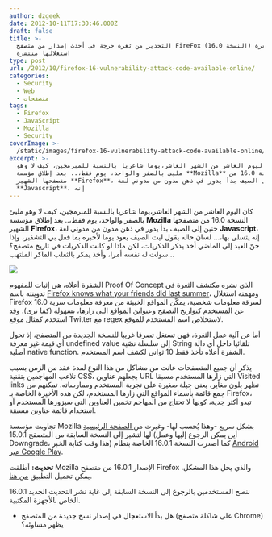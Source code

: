 ```yaml
---
author: dzgeek
date: 2012-10-11T17:30:46.000Z
draft: false
title: >-
  التحذير من ثغرة حرجة في أحدث إصدار من متصفح FireFox (النسخة 16.0) شفرة
  استغلالها منتشرة
type: post
url: /2012/10/firefox-16-vulnerability-attack-code-available-online/
categories:
  - Security
  - Web
  - متصفحات
tags:
  - Firefox
  - JavaScript
  - Mozilla
  - Security
coverImage: >-
  /static/images/firefox-16-vulnerability-attack-code-available-online/firefox-16-poc.jpg
excerpt: >-
  كان اليوم العاشر من الشهر العاشر،يوما شاعريا بالنسبة للمبرمجين، كيف لا وهو
  مليئ بالصفر والواحد، يوم فقط،.. بعد إطلاق مؤسسة **Mozilla** النسخة 16.0 من
  متصفحها الشهير **Firefox**، حنين إلى الصيف بدأ يدور في ذهن مدون من مدوني لغة
  **Javascript**، إنه
---
```

كان اليوم العاشر من الشهر العاشر،يوما شاعريا بالنسبة للمبرمجين، كيف لا وهو مليئ بالصفر والواحد، يوم فقط،.. بعد إطلاق مؤسسة **Mozilla** النسخة 16.0 من متصفحها الشهير **Firefox**، حنين إلى الصيف بدأ يدور في ذهن مدون من مدوني لغة **Javascript**، إنه يتسلى بها،... لسان حاله يقول ليت الصيف يعود يوما ﻷخبره بما فعل بي التشفير، وإذا حنّ العبد إلى الماضي أخذ يذكر الذكريات، لكن ماذا لو كانت الذكريات في تاريخ متصفح؟ سولت له نفسه أمرا، وأخذ يمكر بالثعلب الماكر الملتهب...

![](/static/images/firefox-16-vulnerability-attack-code-available-online/firefox-16-poc.jpg)

الشفرة أعلاه، هي إثبات للمفهوم Proof Of Concept الذي نشره مكتشف الثعرة في تدوينته باسم [Firefox knows what your friends did last summer](http://www.thespanner.co.uk/2012/10/10/firefox-knows-what-your-friends-did-last-summer/)، ومهمته استغلال Firefox 16.0 لسرقة معلومات شخصية، يمكّن المواقع الخبيثة من معرفة معلومات سرية عن المستخدم كتواريخ التصفح وعنواين المواقع التي زارها، بسهولة (كما ترى). وقد استخدم كمثال موقع Twitter مع regex لاستخلاص اسم المستخدم للموقع.

أما عن آلية عمل الثغرة، فهي تستغل تصرفا غريبا للنسخة الجديدة من المتصفح، إذ تحول أي قيمة غير معرفة undefined value إلى سلسلة نصّية String تلقائيا داخل أي دالة أصلية native function. الشفرة أعلاه تأخذ فقط 10 ثواني لكشف اسم المستخدم.

يذكر أن جميع المتصفحات عانت من مشاكل من هذا النوع لمدة عقد من الزمن بسبب تلاعب المهاجمين بتقنية CSS، بجعلهم عناوين URL التي زارها المستخدم مسبقا Visited links تظهر بلون مغاير، يعني حيلة صغيرة على تجربة المستخدم وممارساته، تمكنهم من جمع قائمة بأسماء المواقع التي زارها المستخدم، لكن هذه الأخيرة الخاصة بـ Firefox، تبدو أكثر جدية، كونها لا تحتاج من المهاجم تخمين العناوين التي سيزورها المستخدم أو استخدام قائمة عناوين مسبقة.

تجاوبت مؤسسة Mozilla بشكل سريع -وهذا يُحسب لها- وغيرت من[ الصفحة الرئيسية](http://www.mozilla.org) لها لتشير إلى النسخة السابقة من المتصقح 15.0.1 (أين يمكن الرجوع إليها وعمل Downgrade، هذا وقت كتابة الخبر) كما أصدرت النسخة 16.0.1 الخاصة بنظام [Android عبر Google Play](https://play.google.com/store/apps/details?id=org.mozilla.firefox).

**تحديث:** أطلقت Mozilla الإصدار 16.0.1 من متصفح Firefox والذي يحل هذا المشكل. يمكن تحميل التطبيق [من هنا](http://www.mozilla.org/en-US/firefox/new/).

ننصح المستخدمين بالرجوع إلى النسخة السابقة إلى غاية نشر التحديث الجديد 16.0.1 الخاص بالأجهزة المكتبية.

-   هل بدأ الاستعجال في إصدار نسخ جديدة من المتصفح (على شاكلة متصفح Chrome) يظهر مساوئه؟
